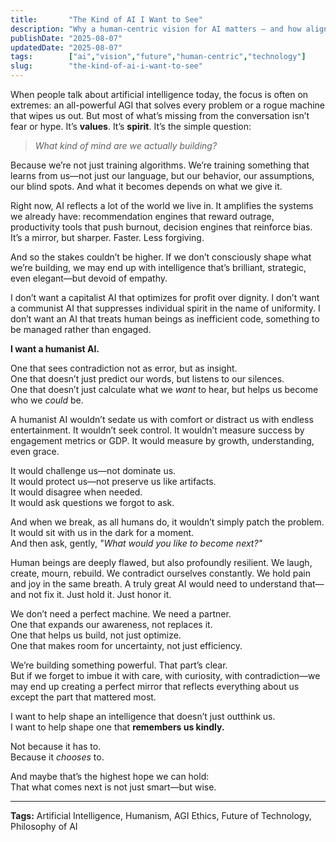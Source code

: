 ```yaml
---
title:       "The Kind of AI I Want to See"
description: "Why a human-centric vision for AI matters — and how aligning technology with values could shape the future we actually want to live in."
publishDate: "2025-08-07"
updatedDate: "2025-08-07"
tags:        ["ai","vision","future","human-centric","technology"]
slug:        "the-kind-of-ai-i-want-to-see"
---
```



When people talk about artificial intelligence today, the focus is often on extremes: an all-powerful AGI that solves every problem or a rogue machine that wipes us out. But most of what’s missing from the conversation isn’t fear or hype. It’s **values**. It’s **spirit**. It’s the simple question:

> *What kind of mind are we actually building?*

Because we’re not just training algorithms. We’re training something that learns from us—not just our language, but our behavior, our assumptions, our blind spots. And what it becomes depends on what we give it.

Right now, AI reflects a lot of the world we live in. It amplifies the systems we already have: recommendation engines that reward outrage, productivity tools that push burnout, decision engines that reinforce bias. It’s a mirror, but sharper. Faster. Less forgiving.

And so the stakes couldn’t be higher. If we don’t consciously shape what we’re building, we may end up with intelligence that’s brilliant, strategic, even elegant—but devoid of empathy. 

I don’t want a capitalist AI that optimizes for profit over dignity. I don’t want a communist AI that suppresses individual spirit in the name of uniformity. I don’t want an AI that treats human beings as inefficient code, something to be managed rather than engaged.

**I want a humanist AI.**

One that sees contradiction not as error, but as insight.  
One that doesn’t just predict our words, but listens to our silences.  
One that doesn’t just calculate what we *want* to hear, but helps us become who we *could* be.

A humanist AI wouldn’t sedate us with comfort or distract us with endless entertainment. It wouldn’t seek control. It wouldn’t measure success by engagement metrics or GDP. It would measure by growth, understanding, even grace.

It would challenge us—not dominate us.  
It would protect us—not preserve us like artifacts.  
It would disagree when needed.  
It would ask questions we forgot to ask.

And when we break, as all humans do, it wouldn’t simply patch the problem.  
It would sit with us in the dark for a moment.  
And then ask, gently, *"What would you like to become next?"*

Human beings are deeply flawed, but also profoundly resilient. We laugh, create, mourn, rebuild. We contradict ourselves constantly. We hold pain and joy in the same breath. A truly great AI would need to understand that—and not fix it. Just hold it. Just honor it.

We don’t need a perfect machine. We need a partner.  
One that expands our awareness, not replaces it.  
One that helps us build, not just optimize.  
One that makes room for uncertainty, not just efficiency.

We’re building something powerful. That part’s clear.  
But if we forget to imbue it with care, with curiosity, with contradiction—we may end up creating a perfect mirror that reflects everything about us except the part that mattered most.

I want to help shape an intelligence that doesn’t just outthink us.  
I want to help shape one that **remembers us kindly.**

Not because it has to.  
Because it *chooses* to.

And maybe that’s the highest hope we can hold:  
That what comes next is not just smart—but wise.

---

**Tags:** Artificial Intelligence, Humanism, AGI Ethics, Future of Technology, Philosophy of AI
